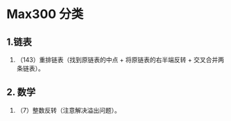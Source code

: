 # Max300 分类

## 1.链表

1. （143）重排链表（找到原链表的中点 + 将原链表的右半端反转 + 交叉合并两条链表）。

## 2. 数学

1. （7）整数反转（注意解决溢出问题）。